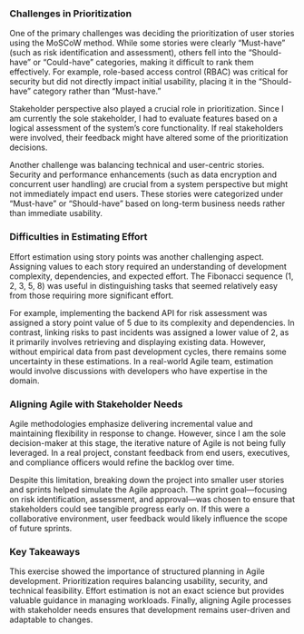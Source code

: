 ### Challenges in Prioritization  
One of the primary challenges was deciding the prioritization of user stories using the MoSCoW method. While some stories were clearly “Must-have” (such as risk identification and assessment), others fell into the “Should-have” or “Could-have” categories, making it difficult to rank them effectively. For example, role-based access control (RBAC) was critical for security but did not directly impact initial usability, placing it in the “Should-have” category rather than “Must-have.”  

Stakeholder perspective also played a crucial role in prioritization. Since I am currently the sole stakeholder, I had to evaluate features based on a logical assessment of the system’s core functionality. If real stakeholders were involved, their feedback might have altered some of the prioritization decisions.  

Another challenge was balancing technical and user-centric stories. Security and performance enhancements (such as data encryption and concurrent user handling) are crucial from a system perspective but might not immediately impact end users. These stories were categorized under “Must-have” or “Should-have” based on long-term business needs rather than immediate usability.  

### Difficulties in Estimating Effort  
Effort estimation using story points was another challenging aspect. Assigning values to each story required an understanding of development complexity, dependencies, and expected effort. The Fibonacci sequence (1, 2, 3, 5, 8) was useful in distinguishing tasks that seemed relatively easy from those requiring more significant effort.  

For example, implementing the backend API for risk assessment was assigned a story point value of 5 due to its complexity and dependencies. In contrast, linking risks to past incidents was assigned a lower value of 2, as it primarily involves retrieving and displaying existing data. However, without empirical data from past development cycles, there remains some uncertainty in these estimations. In a real-world Agile team, estimation would involve discussions with developers who have expertise in the domain.  

### Aligning Agile with Stakeholder Needs  
Agile methodologies emphasize delivering incremental value and maintaining flexibility in response to change. However, since I am the sole decision-maker at this stage, the iterative nature of Agile is not being fully leveraged. In a real project, constant feedback from end users, executives, and compliance officers would refine the backlog over time.  

Despite this limitation, breaking down the project into smaller user stories and sprints helped simulate the Agile approach. The sprint goal—focusing on risk identification, assessment, and approval—was chosen to ensure that stakeholders could see tangible progress early on. If this were a collaborative environment, user feedback would likely influence the scope of future sprints.  

### Key Takeaways  
This exercise showed the importance of structured planning in Agile development. Prioritization requires balancing usability, security, and technical feasibility. Effort estimation is not an exact science but provides valuable guidance in managing workloads. Finally, aligning Agile processes with stakeholder needs ensures that development remains user-driven and adaptable to changes.  
